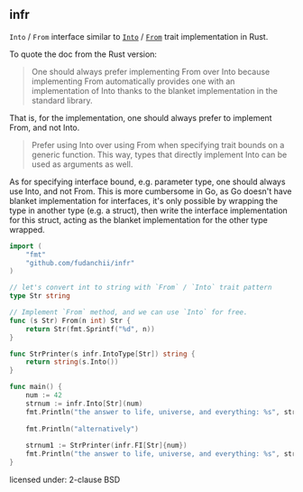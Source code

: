 infr
---

`Into` / `From` interface similar to [`Into`](https://doc.rust-lang.org/std/convert/trait.Into.html) / [`From`](https://doc.rust-lang.org/std/convert/trait.From.html) trait implementation in Rust.

To quote the doc from the Rust version:

> One should always prefer implementing From over Into because implementing From automatically provides one with an implementation of Into thanks to the blanket implementation in the standard library.

That is, for the implementation, one should always prefer to implement From, and not Into.

> Prefer using Into over using From when specifying trait bounds on a generic function. This way, types that directly implement Into can be used as arguments as well.

As for specifying interface bound, e.g. parameter type, one should always use Into, and not From.
This is more cumbersome in Go, as Go doesn't have blanket implementation for interfaces, it's only possible by wrapping the type in another type (e.g. a struct), then write the interface implementation for this struct, acting as the blanket implementation for the other type wrapped.  

```go
import (
    "fmt"
    "github.com/fudanchii/infr"
)

// let's convert int to string with `From` / `Into` trait pattern
type Str string

// Implement `From` method, and we can use `Into` for free.
func (s Str) From(n int) Str {
    return Str(fmt.Sprintf("%d", n))
}

func StrPrinter(s infr.IntoType[Str]) string {
    return string(s.Into())
}

func main() {
    num := 42
    strnum := infr.Into[Str](num)
    fmt.Println("the answer to life, universe, and everything: %s", strnum)
    
    fmt.Println("alternatively")
    
    strnum1 := StrPrinter(infr.FI[Str]{num})
    fmt.Println("the answer to life, universe, and everything: %s", strnum1)
}
```

licensed under: 2-clause BSD
